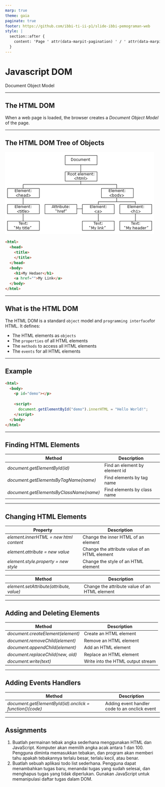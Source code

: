 ```yaml
---
marp: true
theme: gaia
paginate: true
footer: https://github.com/ibbi-ti-ii-p1/slide-ibbi-pemograman-web
style: |
  section::after {
    content: 'Page ' attr(data-marpit-pagination) ' / ' attr(data-marpit-pagination-total);
  }
---
```


# Javascript DOM

Document Object Model

<!--
_class: lead
_paginate: skip
-->

---
## The HTML DOM 

When a web page is loaded, the browser creates a _Document Object Model_ of the page.

--- 

## The HTML DOM Tree of Objects

![bg right contain](./images/dom-1.gif)

```html
<html>
  <head>
    <title>
    </title>
  </head>
  <body>
    <h1>My Hedaer</h1>
    <a href="">My Link</a>
  </body>
</html>
```

---

## What is the HTML DOM

The HTML DOM is a standard `object` model and `programming interface`for HTML. It defines:

- The HTML elements as `objects`
- The `properties` of all HTML elements
- The `methods` to access all HTML elements
- The `events` for all HTML elements

---

## Example

```html
<html>
  <body>
    <p id="demo"></p>

    <script>
      document.getElementById("demo").innerHTML = "Hello World!";
    </script>
  </body>
</html>
```

---

## Finding HTML Elements

|Method	|Description|
|---|---|
|*document.getElementById(id)*|	Find an element by element id|
|*document.getElementsByTagName(name)*|	Find elements by tag name|
|*document.getElementsByClassName(name)*|	Find elements by class name|

---

## Changing HTML Elements

<style scoped>
  table {
    font-size: 0.9rem;
  }
</style>

|Property	|Description|
|---|---|
|*element.innerHTML =  new html content*|	Change the inner HTML of an element|
|*element.attribute = new value*|	Change the attribute value of an HTML element|
|*element.style.property = new style*|	Change the style of an HTML element|

|Method	|Description|
|---|---|
|*element.setAttribute(attribute, value)*|	Change the attribute value of an HTML element|

---

## Adding and Deleting Elements

|Method|	Description|
|---|---|
|*document.createElement(element)*	|Create an HTML element|
|*document.removeChild(element)*	|Remove an HTML element|
|*document.appendChild(element)*	|Add an HTML element|
|*document.replaceChild(new, old)*	|Replace an HTML element|
|*document.write(text)*|	Write into the HTML output stream|

---

## Adding Events Handlers

|Method|	Description|
|---|---|
|*document.getElementById(id).onclick = function(){code}*|	Adding event handler code to an onclick event|

---

## Assignments

1. Buatlah permainan tebak angka sederhana menggunakan HTML dan JavaScript. Komputer akan memilih angka acak antara 1 dan 100. Pengguna diminta memasukkan tebakan, dan program akan memberi tahu apakah tebakannya terlalu besar, terlalu kecil, atau benar. 
2. Buatlah sebuah aplikasi todo list sederhana. Pengguna dapat menambahkan tugas baru, menandai tugas yang sudah selesai, dan menghapus tugas yang tidak diperlukan. Gunakan JavaScript untuk memanipulasi daftar tugas dalam DOM.